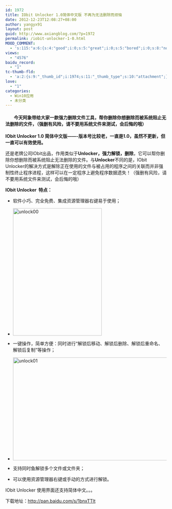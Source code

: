 ```yaml
---
id: 1972
title: IObit Unlocker 1.0简体中文版 不再为无法删除而烦恼
date: 2012-12-23T12:08:27+08:00
author: yangyx91
layout: post
guid: http://www.axiangblog.com/?p=1972
permalink: /iobit-unlocker-1-0.html
MOOD_COMMENT:
  - 's:115:"a:6:{s:4:"good";i:0;s:5:"great";i:0;s:5:"bored";i:0;s:8:"nonsense";i:0;s:13:"notunderstand";i:0;s:7:"passing";i:0;}";'
views:
  - "4576"
baidu_record:
  - "1"
tc-thumb-fld:
  - 'a:2:{s:9:"_thumb_id";i:1974;s:11:"_thumb_type";s:10:"attachment";}'
love:
  - "1"
categories:
  - Win10应用
  - 未分类
---
```

####         今天阿象带给大家一款强力删除文件工具，帮你删除你想删除而被系统阻止无法删除的文件，（强删有风险，请不要用系统文件来测试，会后悔的哦）

**IObit Unlocker 1.0 简体中文版&#8212;&#8212;-版本号比较老，一直是1.0，虽然不更新，但一直可以有效使用。**

还是老牌公司IObit出品，作用类似于**Unlocker，强力解锁，删除**，它可以帮你删除你想删除而被系统阻止无法删除的文件。与**Unlocker**不同的是，IObit Unlocker的解决方式是解除正在使用的文件与被占用的程序之间的关联而并非强制性终止程序进程，这样可以在一定程序上避免程序数据遗失！（强删有风险，请不要用系统文件来测试，会后悔的哦）

**IObit Unlocker  特点：**

  * 软件小巧、完全免费、集成资源管理器右键易于使用；
  * <a href="http://www.axiangblog.com/iobit-unlocker-1-0.html/unlock00" rel="attachment wp-att-1973" target="_blank"  rel="nofollow" ><img loading="lazy" class="size-full wp-image-1973 aligncenter" src="http://www.axiangblog.com/wp-content/uploads/2012/12/unlock00.jpg" alt="unlock00" width="277" height="398" /></a>

  * 一键操作，简单方便：同时进行“解锁后移动、解锁后删除、解锁后重命名、解锁后复制”等操作；
  * <a href="http://www.axiangblog.com/iobit-unlocker-1-0.html/unlock01" rel="attachment wp-att-1974" target="_blank"  rel="nofollow" ><img loading="lazy" class="aligncenter  wp-image-1974" src="http://www.axiangblog.com/wp-content/uploads/2012/12/unlock01.jpg" alt="unlock01" width="514" height="322" /></a>
  * 支持同时鱼解锁多个文件或文件夹；
  * 可以使用资源管理器右键或手动的方式进行解锁。

IObit Unlocker 使用界面还支持简体中文。。。

下载地址：<a href="http://pan.baidu.com/s/1bnxTTlt" target="_blank" rel="nofollow" >http://pan.baidu.com/s/1bnxTTlt</a>